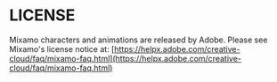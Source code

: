 # LICENSE

Mixamo characters and animations are released by Adobe. Please see Mixamo's
license notice at:
[https://helpx.adobe.com/creative-cloud/faq/mixamo-faq.html](https://helpx.adobe.com/creative-cloud/faq/mixamo-faq.html)
